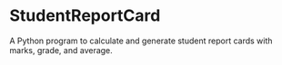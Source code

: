 # StudentReportCard
 A Python program to calculate and generate student report cards with marks, grade, and average.
